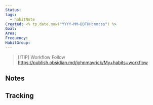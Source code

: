 ```yaml
---
Status: 
tags:
  - habitNote
Created: <% tp.date.now("YYYY-MM-DDTHH:mm:ss") %>
Goal:
Area:
Frequency:
HabitGroup:
---
```


> [!TIP] Workflow
> Follow https://publish.obsidian.md/johnmavrick/My+habits+workflow
## Notes

## Tracking
